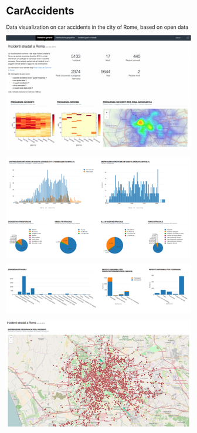 # CarAccidents
Data visualization on car accidents in the city of Rome, based on open data


![alt text](https://github.com/ndrberna/CarAccidents/blob/master/1.png)

![alt text](https://github.com/ndrberna/CarAccidents/blob/master/2.png)

![alt text](https://github.com/ndrberna/CarAccidents/blob/master/3.png)

![alt text](https://github.com/ndrberna/CarAccidents/blob/master/4.png)
